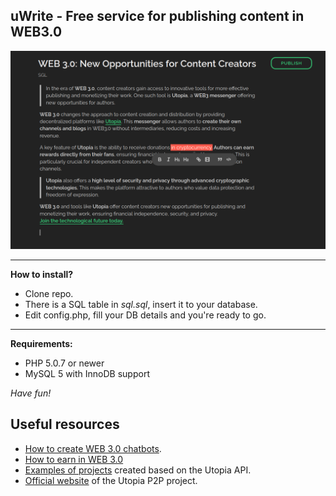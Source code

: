 ## uWrite - Free service for publishing content in WEB3.0

![screenshot](images/ui_example.png)

----------
**How to install?**

 - Clone repo.
 - There is a SQL table in *sql.sql*, insert it to your database.
 - Edit config.php, fill your DB details and you're ready to go.

----------
**Requirements:**

 - PHP 5.0.7 or newer
 - MySQL 5 with InnoDB support

*Have fun!*

## Useful resources

* [How to create WEB 3.0 chatbots](https://udocs.gitbook.io/utopia-api/utopia-api/creating-chat-bots).
* [How to earn in WEB 3.0](https://udocs.gitbook.io/utopia-api/how-to-earn-in-web-3.0)
* [Examples of projects](https://udocs.gitbook.io/utopia-api/utopia-api/examples-of-projects) created based on the Utopia API.
* [Official website](https://u.is/en/) of the Utopia P2P project.
